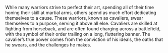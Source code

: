 While many warriors strive to perfect their art, spending all of their time honing their skill at martial arms, others spend as much effort dedicating themselves to a cause. These warriors, known as cavaliers, swear themselves to a purpose, serving it above all else. Cavaliers are skilled at fighting from horseback, and are often found charging across a battlefield, with the symbol of their order trailing on a long, fluttering banner. The cavalier’s true power comes from the conviction of his ideals, the oaths that he swears, and the challenges he makes.
